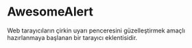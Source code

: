 <h1>AwesomeAlert</h1>

<p>
	Web tarayıcıların çirkin uyarı penceresini güzelleştirmek amaçlı hazırlanmaya başlanan bir tarayıcı eklentisidir.
</p>
